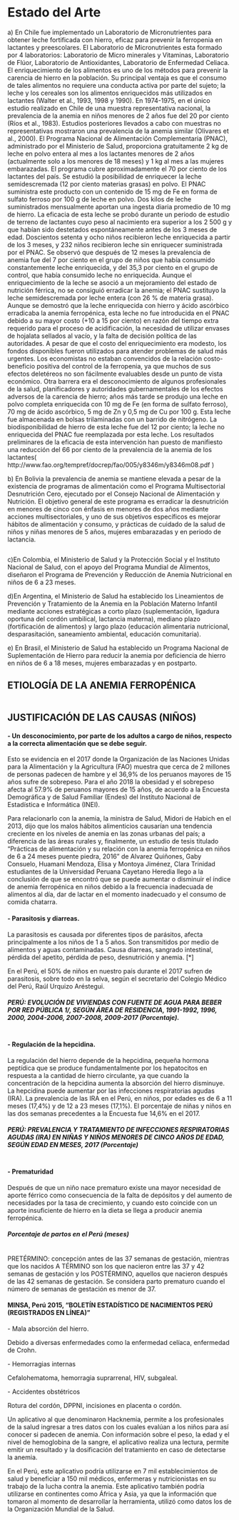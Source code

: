 <h1> Estado del Arte </h1>
<p>a)	En Chile fue implementado un Laboratorio de Micronutrientes para obtener leche fortificada con hierro, eficaz para prevenir la ferropenia en lactantes y preescolares. El Laboratorio de Micronutrientes esta formado por 4 laboratorios: Laboratorio de Micro minerales y Vitaminas, Laboratorio de Flúor, Laboratorio de Antioxidantes, Laboratorio de Enfermedad Celiaca. El enriquecimiento de los alimentos es uno de los métodos para prevenir la carencia de hierro en la población. Su principal ventaja es que el consumo de tales alimentos no requiere una conducta activa por parte del sujeto; la leche y los cereales son los alimentos enriquecidos más utilizados en lactantes (Walter et al., 1993, 1998 y 1990). En 1974-1975, en el único estudio realizado en Chile de una muestra representativa nacional, la prevalencia de la anemia en niños menores de 2 años fue del 20 por ciento (Ríos et al., 1983). Estudios posteriores llevados a cabo con muestras no representativas mostraron una prevalencia de la anemia similar (Olivares et al., 2000). El Programa Nacional de Alimentación Complementaria (PNAC), administrado por el Ministerio de Salud, proporciona gratuitamente 2 kg de leche en polvo entera al mes a los lactantes menores de 2 años (actualmente solo a los menores de 18 meses) y 1 kg al mes a las mujeres embarazadas. El programa cubre aproximadamente el 70 por ciento de los lactantes del país. Se estudió la posibilidad de enriquecer la leche semidescremada (12 por ciento materias grasas) en polvo. El PNAC suministra este producto con un contenido de 15 mg de Fe en forma de sulfato ferroso por 100 g de leche en polvo. Dos kilos de leche suministrados mensualmente aportan una ingesta diaria promedio de 10 mg de hierro.  La eficacia de esta leche se probó durante un periodo de estudio de terreno de lactantes cuyo peso al nacimiento era superior a los 2 500 g y que habían sido destetados espontáneamente antes de los 3 meses de edad. Doscientos setenta y ocho niños recibieron leche enriquecida a partir de los 3 meses, y 232 niños recibieron leche sin enriquecer suministrada por el PNAC. Se observó que después de 12 meses la prevalencia de anemia fue del 7 por ciento en el grupo de niños que había consumido constantemente leche enriquecida, y del 35,3 por ciento en el grupo de control, que había consumido leche no enriquecida. Aunque el enriquecimiento de la leche se asoció a un mejoramiento del estado de nutrición férrica, no se consiguió erradicar la anemia; el PNAC sustituyo la leche semidescremada por leche entera (con 26 % de materia grasa). Aunque se demostró que la leche enriquecida con hierro y ácido ascórbico erradicaba la anemia ferropénica, esta leche no fue introducida en el PNAC debido a su mayor costo (+10 a 15 por ciento) en razón del tiempo extra requerido para el proceso de acidificación, la necesidad de utilizar envases de hojalata sellados al vacío, y la falta de decisión política de las autoridades. A pesar de que el costo del enriquecimiento era modesto, los fondos disponibles fueron utilizados para atender problemas de salud más urgentes. Los economistas no estaban convencidos de la relación costo-beneficio positiva del control de la ferropenia, ya que muchos de sus efectos deletéreos no son fácilmente evaluables desde un punto de vista económico. Otra barrera era el desconocimiento de algunos profesionales de la salud, planificadores y autoridades gubernamentales de los efectos adversos de la carencia de hierro; años más tarde se produjo una leche en polvo completa enriquecida con 10 mg de Fe (en forma de sulfato ferroso), 70 mg de ácido ascórbico, 5 mg de Zn y 0,5 mg de Cu por 100 g. Esta leche fue almacenada en bolsas trilaminadas con un barrido de nitrógeno. La biodisponibilidad de hierro de esta leche fue del 12 por ciento;  la leche no enriquecida del PNAC fue reemplazada por esta leche. Los resultados preliminares de la eficacia de esta intervención han puesto de manifiesto una reducción del 66 por ciento de la prevalencia de la anemia de los lactantes( http://www.fao.org/tempref/docrep/fao/005/y8346m/y8346m08.pdf )</p>

<p>b)	En Bolivia la prevalencia de anemia se mantiene elevada a pesar de la existencia de programas de alimentación como el Programa Multisectorial Desnutrición Cero, ejecutado por el Consejo Nacional de Alimentación y Nutrición. El objetivo general de este programa es erradicar la desnutrición en menores de cinco con énfasis en menores de dos años mediante acciones multisectoriales, y uno de sus objetivos específicos es mejorar hábitos de alimentación y consumo, y prácticas de cuidado de la salud de niños y niñas menores de 5 años, mujeres embarazadas y en periodo de lactancia.</p>

 <center>
  <img src="images/Presupuesto.jpg" alt="" class="img-fluid img-rounded">
 </center>
<p>c)En Colombia, el Ministerio de Salud y la Protección Social y el Instituto Nacional de Salud, con el apoyo del Programa Mundial de Alimentos, diseñaron el Programa de Prevención y Reducción de Anemia Nutricional en niños de 6 a 23 meses.</p>
<p>d)En Argentina, el Ministerio de Salud ha establecido los Lineamientos de Prevención y Tratamiento de la Anemia en la Población Materno Infantil mediante acciones estratégicas a corto plazo (suplementación, ligadura oportuna del cordón umbilical, lactancia materna), mediano plazo (fortificación de alimentos) y largo plazo (educación alimentaria nutricional, desparasitación, saneamiento ambiental, educación comunitaria).</p>
<p>e) En Brasil, el Ministerio de Salud ha establecido un Programa Nacional de Suplementación de Hierro para reducir la anemia por deficiencia de hierro en niños de 6 a 18 meses, mujeres embarazadas y en postparto.</p>

<h2>ETIOLOGÍA DE LA ANEMIA FERROPÉNICA </h2>
<center>
  <img src="images/cuadro.JPG" alt="" class="img-fluid img-rounded">
 </center>
<h2>JUSTIFICACIÓN DE LAS CAUSAS (NIÑOS)</h2>
<h4>-	Un desconocimiento, por parte de los adultos a cargo de niños, respecto a la correcta alimentación que se debe seguir.</h4>
<p>Esto se evidencia en el 2017 donde la Organización de las Naciones Unidas para la Alimentación y la Agricultura (FAO) muestra que cerca de 2 millones de personas padecen de hambre y el 36,9% de los peruanos mayores de 15 años sufre de sobrepeso. Para el año 2018 la obesidad y el sobrepeso afecta al 57.9% de peruanos mayores de 15 años, de acuerdo a la Encuesta Demográfica y de Salud Familiar (Endes) del Instituto Nacional de Estadística e Informática (INEI).</p>
<p>Para relacionarlo con la anemia, la ministra de Salud, Midori de Habich en el 2013, dijo que los malos hábitos alimenticios causarían una tendencia creciente en los niveles de anemia en las zonas urbanas del país; a diferencia de las áreas rurales y, finalmente, un estudio de tesis titulado “Prácticas de alimentación y su relación con la anemia ferropénica en niños de 6 a 24 meses puente piedra, 2016” de Alvarez Quiñones, Gaby Consuelo, Huamani Mendoza, Elisa y Montoya Jiménez, Clara Trinidad estudiantes de la Universidad Peruana Cayetano Heredia llego a la conclusión de que se encontró que se puede aumentar o disminuir el índice de anemia ferropénica en niños debido a la frecuencia inadecuada de alimentos al día, dar de lactar en el momento inadecuado y el consumo de comida chatarra.</p>

<h4>-	Parasitosis y diarreas.</h4>
<p>La parasitosis es causada por diferentes tipos de parásitos, afecta principalmente a los niños de 1 a 5 años. Son transmitidos por medio de alimentos y aguas contaminadas. Causa diarreas, sangrado intestinal, pérdida del apetito, pérdida de peso, desnutrición y anemia. [*] </p>
<p>En el Perú, el 50% de niños en nuestro país durante el 2017 sufren de parasitosis, sobre todo en la selva, según el secretario del Colegio Médico del Perú, Raúl Urquizo Aréstegui. </p>
<h5>PERÚ: EVOLUCIÓN DE VIVIENDAS CON FUENTE DE AGUA PARA BEBER POR RED PÚBLICA 1/, SEGÚN ÁREA DE RESIDENCIA, 1991-1992, 1996, 2000, 2004-2006, 2007-2008, 2009-2017 (Porcentaje).</h5>

<center>
  <img src="images/evolucion.jpg" alt="" class="img-fluid img-rounded">
 </center>
 
<h4>-	Regulación de la hepcidina. </h4> 
<p>La regulación del hierro depende de la hepcidina, pequeña hormona peptídica que se produce fundamentalmente por los hepatocitos en respuesta a la cantidad de hierro circulante, ya que cuando la concentración de la hepcidina aumenta la absorción del hierro disminuye. 
La hepcidina puede aumentar por las infecciones respiratorias agudas (IRA). La prevalencia de las IRA en el Perú, en niños, por edades es de 6 a 11 meses (17,4%) y de 12 a 23 meses (17,1%). El porcentaje de niñas y niños en las dos semanas precedentes a la Encuesta fue 14,6% en el 2017.</p>
<h5>PERÚ: PREVALENCIA Y TRATAMIENTO DE INFECCIONES RESPIRATORIAS AGUDAS (IRA) EN NIÑAS Y NIÑOS MENORES DE CINCO AÑOS DE EDAD, SEGÚN EDAD EN MESES, 2017 (Porcentaje)</h5>
<center>
  <img src="images/rosa.jpg" alt="" class="img-fluid img-rounded">
 </center>
 
<h4>-	Prematuridad </h4>
<p>Después de que un niño nace prematuro existe una mayor necesidad de aporte férrico como consecuencia de la falta de depósitos y del aumento de necesidades por la tasa de crecimiento, y cuando esto coincide con un aporte insuficiente de hierro en la dieta se llega a producir anemia ferropénica.</p>
<h5>Porcentaje de partos en el Perú (meses)</h5> 
 <center>
  <img src="images/gestar.jpg" alt="" class="img-fluid img-rounded">
 </center>
 
<p>PRETÉRMINO: concepción antes de las 37 semanas de gestación, mientras que los nacidos A TÉRMINO son los que nacieron entre las 37 y 42 semanas de gestación y los POSTÉRMINO, aquellos que nacieron después de las 42 semanas de gestación. 
Se considera parto prematuro cuando el número de semanas de gestación es menor de 37.</p>
<h4>MINSA, Perú 2015, “BOLETÍN ESTADÍSTICO DE NACIMIENTOS PERÚ (REGISTRADOS EN LÍNEA)”</h4>
<p>-	Mala absorción del hierro.</p>
<p>Debido a diversas enfermedades como la enfermedad celíaca, enfermedad de Crohn. </p>
<p>-	Hemorragias internas</p>
<p>Cefalohematoma, hemorragia suprarrenal, HIV, subgaleal.</p>
<p>- Accidentes obstétricos</p>
<p>Rotura del cordón, DPPNI, incisiones en placenta o cordón.</p>

<p>Un aplicativo al que denominaron Hacknemia, permite a los profesionales de la salud ingresar a tres datos con los cuales evalúan a los niños para así conocer si padecen de anemia. Con información sobre el peso, la edad y el nivel de hemoglobina de la sangre, el aplicativo realiza una lectura, permite emitir un resultado y la dosificación del tratamiento en caso de detectarse la anemia.</p>
<p>En el Perú, este aplicativo podría utilizarse en 7 mil establecimientos de salud y beneficiar a 150 mil médicos, enfermeras y nutricionistas en su trabajo de la lucha contra la anemia. Este aplicativo también podría utilizarse en continentes como África y Asia, ya que la información que tomaron al momento de desarrollar la herramienta, utilizó como datos los de la Organización Mundial de la Salud.</p>
 <center>
  <img src="images/upc.jpg" alt="" class="img-fluid img-rounded">
 </center>





